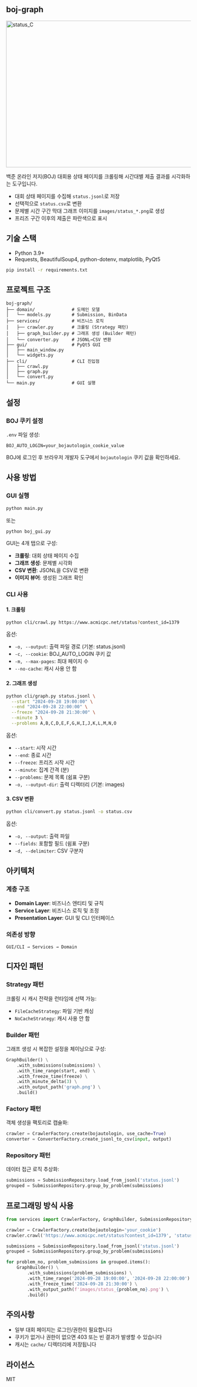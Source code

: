 ## boj-graph

<img width="1500" height="400" alt="status_C" src="https://github.com/user-attachments/assets/28ad9cc1-afb9-461f-891a-43ad8f0e9314" />

백준 온라인 저지(BOJ) 대회용 상태 페이지를 크롤링해 시간대별 제출 결과를 시각화하는 도구입니다.

- 대회 상태 페이지를 수집해 `status.jsonl`로 저장
- 선택적으로 `status.csv`로 변환
- 문제별 시간 구간 막대 그래프 이미지를 `images/status_*.png`로 생성
- 프리즈 구간 이후의 제출은 파란색으로 표시

## 기술 스택

- Python 3.9+
- Requests, BeautifulSoup4, python-dotenv, matplotlib, PyQt5

```bash
pip install -r requirements.txt
```

## 프로젝트 구조

```
boj-graph/
├── domain/              # 도메인 모델
│   └── models.py        # Submission, BinData
├── services/            # 비즈니스 로직
│   ├── crawler.py       # 크롤링 (Strategy 패턴)
│   ├── graph_builder.py # 그래프 생성 (Builder 패턴)
│   └── converter.py     # JSONL→CSV 변환
├── gui/                 # PyQt5 GUI
│   ├── main_window.py
│   └── widgets.py
├── cli/                 # CLI 진입점
│   ├── crawl.py
│   ├── graph.py
│   └── convert.py
└── main.py              # GUI 실행
```

## 설정

### BOJ 쿠키 설정

`.env` 파일 생성:

```env
BOJ_AUTO_LOGIN=your_bojautologin_cookie_value
```

BOJ에 로그인 후 브라우저 개발자 도구에서 `bojautologin` 쿠키 값을 확인하세요.

## 사용 방법

### GUI 실행

```bash
python main.py
```

또는

```bash
python boj_gui.py
```

GUI는 4개 탭으로 구성:
- **크롤링**: 대회 상태 페이지 수집
- **그래프 생성**: 문제별 시각화
- **CSV 변환**: JSONL을 CSV로 변환
- **이미지 뷰어**: 생성된 그래프 확인

### CLI 사용

#### 1. 크롤링

```bash
python cli/crawl.py https://www.acmicpc.net/status?contest_id=1379
```

옵션:
- `-o, --output`: 출력 파일 경로 (기본: status.jsonl)
- `-c, --cookie`: BOJ_AUTO_LOGIN 쿠키 값
- `-m, --max-pages`: 최대 페이지 수
- `--no-cache`: 캐시 사용 안 함

#### 2. 그래프 생성

```bash
python cli/graph.py status.jsonl \
  --start "2024-09-28 19:00:00" \
  --end "2024-09-28 22:00:00" \
  --freeze "2024-09-28 21:30:00" \
  --minute 3 \
  --problems A,B,C,D,E,F,G,H,I,J,K,L,M,N,O
```

옵션:
- `--start`: 시작 시간
- `--end`: 종료 시간
- `--freeze`: 프리즈 시작 시간
- `--minute`: 집계 간격 (분)
- `--problems`: 문제 목록 (쉼표 구분)
- `-o, --output-dir`: 출력 디렉터리 (기본: images)

#### 3. CSV 변환

```bash
python cli/convert.py status.jsonl -o status.csv
```

옵션:
- `-o, --output`: 출력 파일
- `--fields`: 포함할 필드 (쉼표 구분)
- `-d, --delimiter`: CSV 구분자

## 아키텍처

### 계층 구조
- **Domain Layer**: 비즈니스 엔티티 및 규칙
- **Service Layer**: 비즈니스 로직 및 조정
- **Presentation Layer**: GUI 및 CLI 인터페이스

### 의존성 방향
```
GUI/CLI → Services → Domain
```

## 디자인 패턴

### Strategy 패턴
크롤링 시 캐시 전략을 런타임에 선택 가능:
- `FileCacheStrategy`: 파일 기반 캐싱
- `NoCacheStrategy`: 캐시 사용 안 함

### Builder 패턴
그래프 생성 시 복잡한 설정을 체이닝으로 구성:

```python
GraphBuilder() \
    .with_submissions(submissions) \
    .with_time_range(start, end) \
    .with_freeze_time(freeze) \
    .with_minute_delta(3) \
    .with_output_path('graph.png') \
    .build()
```

### Factory 패턴
객체 생성을 팩토리로 캡슐화:

```python
crawler = CrawlerFactory.create(bojautologin, use_cache=True)
converter = ConverterFactory.create_jsonl_to_csv(input, output)
```

### Repository 패턴
데이터 접근 로직 추상화:

```python
submissions = SubmissionRepository.load_from_jsonl('status.jsonl')
grouped = SubmissionRepository.group_by_problem(submissions)
```

## 프로그래밍 방식 사용

```python
from services import CrawlerFactory, GraphBuilder, SubmissionRepository

crawler = CrawlerFactory.create(bojautologin='your_cookie')
crawler.crawl('https://www.acmicpc.net/status?contest_id=1379', 'status.jsonl')

submissions = SubmissionRepository.load_from_jsonl('status.jsonl')
grouped = SubmissionRepository.group_by_problem(submissions)

for problem_no, problem_submissions in grouped.items():
    GraphBuilder() \
        .with_submissions(problem_submissions) \
        .with_time_range('2024-09-28 19:00:00', '2024-09-28 22:00:00') \
        .with_freeze_time('2024-09-28 21:30:00') \
        .with_output_path(f'images/status_{problem_no}.png') \
        .build()
```

## 주의사항

- 일부 대회 페이지는 로그인/권한이 필요합니다
- 쿠키가 없거나 권한이 없으면 403 또는 빈 결과가 발생할 수 있습니다
- 캐시는 `cache/` 디렉터리에 저장됩니다

## 라이선스

MIT
